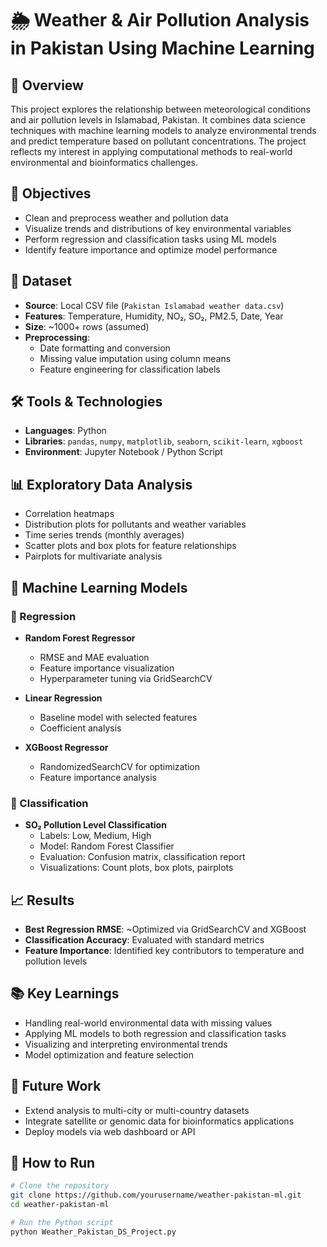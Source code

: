 # 🌦️ Weather & Air Pollution Analysis in Pakistan Using Machine Learning

## 📘 Overview

This project explores the relationship between meteorological conditions and air pollution levels in Islamabad, Pakistan. It combines data science techniques with machine learning models to analyze environmental trends and predict temperature based on pollutant concentrations. The project reflects my interest in applying computational methods to real-world environmental and bioinformatics challenges.

## 🎯 Objectives

- Clean and preprocess weather and pollution data
- Visualize trends and distributions of key environmental variables
- Perform regression and classification tasks using ML models
- Identify feature importance and optimize model performance

## 📂 Dataset

- **Source**: Local CSV file (`Pakistan Islamabad weather data.csv`)
- **Features**: Temperature, Humidity, NO₂, SO₂, PM2.5, Date, Year
- **Size**: ~1000+ rows (assumed)
- **Preprocessing**:
  - Date formatting and conversion
  - Missing value imputation using column means
  - Feature engineering for classification labels

## 🛠️ Tools & Technologies

- **Languages**: Python
- **Libraries**: `pandas`, `numpy`, `matplotlib`, `seaborn`, `scikit-learn`, `xgboost`
- **Environment**: Jupyter Notebook / Python Script
## 📊 Exploratory Data Analysis

- Correlation heatmaps
- Distribution plots for pollutants and weather variables
- Time series trends (monthly averages)
- Scatter plots and box plots for feature relationships
- Pairplots for multivariate analysis

## 🤖 Machine Learning Models

### 🔹 Regression

- **Random Forest Regressor**
  - RMSE and MAE evaluation
  - Feature importance visualization
  - Hyperparameter tuning via GridSearchCV

- **Linear Regression**
  - Baseline model with selected features
  - Coefficient analysis

- **XGBoost Regressor**
  - RandomizedSearchCV for optimization
  - Feature importance analysis

### 🔸 Classification

- **SO₂ Pollution Level Classification**
  - Labels: Low, Medium, High
  - Model: Random Forest Classifier
  - Evaluation: Confusion matrix, classification report
  - Visualizations: Count plots, box plots, pairplots

## 📈 Results

- **Best Regression RMSE**: ~Optimized via GridSearchCV and XGBoost
- **Classification Accuracy**: Evaluated with standard metrics
- **Feature Importance**: Identified key contributors to temperature and pollution levels

## 📚 Key Learnings

- Handling real-world environmental data with missing values
- Applying ML models to both regression and classification tasks
- Visualizing and interpreting environmental trends
- Model optimization and feature selection

## 🚀 Future Work

- Extend analysis to multi-city or multi-country datasets
- Integrate satellite or genomic data for bioinformatics applications
- Deploy models via web dashboard or API

## 📎 How to Run

```bash
# Clone the repository
git clone https://github.com/yourusername/weather-pakistan-ml.git
cd weather-pakistan-ml

# Run the Python script
python Weather_Pakistan_DS_Project.py
